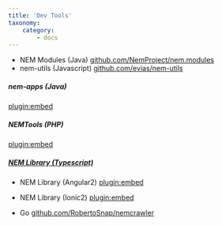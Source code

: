 ```yaml
---
title: 'Dev Tools'
taxonomy:
    category:
        - docs
---
```


* NEM Modules (Java)
	[github.com/NemProject/nem.modules](https://github.com/NemProject/nem.modules)
* nem-utils (Javascript)
	[github.com/evias/nem-utils](https://github.com/evias/nem-utils)
##### nem-apps (Java)
[plugin:embed](https://github.com/NEMChina/nem-apps)
##### NEMTools (PHP)
[plugin:embed](https://github.com/tomotomo9696/NEMTools_PHP)
##### [NEM Library (Typescript)](https://nemlibrary.com/)
* NEM Library (Angular2)
	[plugin:embed](https://github.com/guillemsole/nem-library-angular2-seed)
    
* NEM Library (Ionic2) 
	[plugin:embed](https://github.com/guillemsole/nem-library-ionic2-seed)
* Go
	[github.com/RobertoSnap/nemcrawler](https://github.com/RobertoSnap/nemcrawler)
